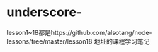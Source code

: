 # underscore-



lesson1~18都是https://github.com/alsotang/node-lessons/tree/master/lesson18 地址的课程学习笔记
